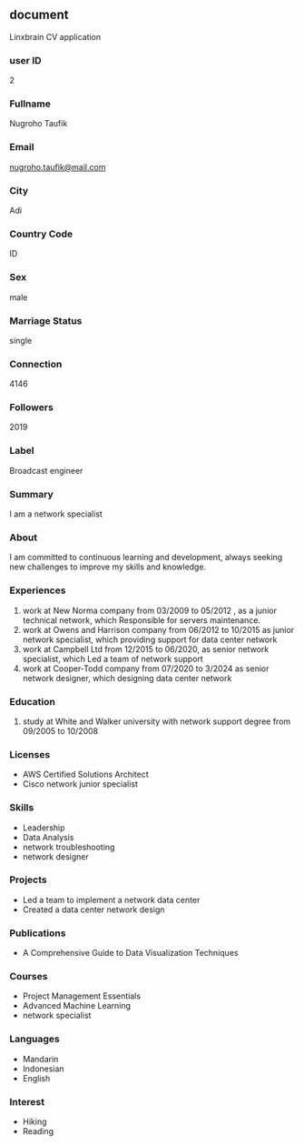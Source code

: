 ## document
Linxbrain CV application

### user ID
2

### Fullname
Nugroho Taufik

### Email
nugroho.taufik@mail.com

### City
Adi

### Country Code
ID

### Sex
male

### Marriage Status
single


### Connection
4146

### Followers
2019

### Label
Broadcast engineer

### Summary
I am a network specialist


### About
I am committed to continuous learning and development, always seeking new challenges to improve my skills and knowledge.

### Experiences
1. work at New Norma company from  03/2009 to 05/2012 , as a junior technical network, which Responsible for servers maintenance.
2. work at Owens and Harrison company from 06/2012 to 10/2015 as  junior network specialist, which providing support for data center network
3. work at Campbell Ltd  from 12/2015 to 06/2020, as senior network specialist, which  Led a team of network support
4. work at Cooper-Todd company from  07/2020 to 3/2024 as senior network designer, which designing data center network

### Education
1. study at White and Walker university with network support degree from 09/2005 to 10/2008

### Licenses
- AWS Certified Solutions Architect
- Cisco network junior specialist

### Skills
- Leadership
- Data Analysis
- network troubleshooting
- network designer

### Projects
- Led a team to implement a network data center
- Created a data center network design

### Publications
- A Comprehensive Guide to Data Visualization Techniques

### Courses
- Project Management Essentials
- Advanced Machine Learning
- network specialist

### Languages
- Mandarin
- Indonesian
- English

### Interest
- Hiking
- Reading
